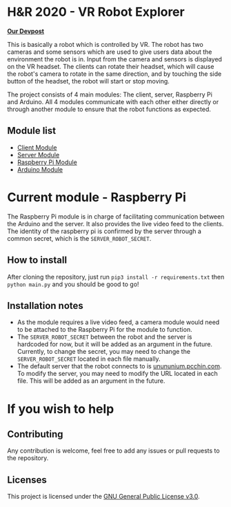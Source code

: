 # H&R 2020 - VR Robot Explorer
 **[Our Devpost](https://devpost.com/software/hnr2020-vr-robot)**

This is basically a robot which is controlled by VR. The robot has two cameras and some sensors which are used to give users data about the environment the robot is in. Input from the camera and sensors is displayed on the VR headset. The clients can rotate their headset, which will cause the robot's camera to rotate in the same direction, and by touching the side button of the headset, the robot will start or stop moving.

The project consists of 4 main modules: The client, server, Raspberry Pi and Arduino. All 4 modules communicate with each other either directly or through another module to ensure that the robot functions as expected.

## Module list
 - [Client Module](https://github.com/team-unununium/HnR-2020-VR-Client)
 - [Server Module](https://github.com/team-unununium/HnR-2020-VR-Server)
 - [Raspberry Pi Module](https://github.com/team-unununium/HnR-2020-VR-Pi)
 - [Arduino Module](https://github.com/team-unununium/HnR-2020-VR-Arduino)

# Current module - Raspberry Pi
The Raspberry Pi module is in charge of facilitating communication between the Arduino and the server. It also provides the live video feed to the clients. The identity of the raspberry pi is confirmed by the server through a common secret, which is the `SERVER_ROBOT_SECRET`.

## How to install
After cloning the repository, just run  `pip3 install -r requirements.txt` then `python main.py`  and you should be good to go!
 
## Installation notes
- As the module requires a live video feed, a camera module would need to be attached to the Raspberry Pi for the module to function.
- The `SERVER_ROBOT_SECRET` between the robot and the server is hardcoded for now, but it will be added as an argument in the future. Currently, to change the secret, you may need to change the `SERVER_ROBOT_SECRET` located in each file manually.
- The default server that the robot connects to is [unununium.pcchin.com](https://unununium.pcchin.com/). To modify the server, you may need to modify the URL located in each file. This will be added as an argument in the future.

# If you wish to help

## Contributing
Any contribution is welcome, feel free to add any issues or pull requests to the repository.

## Licenses
This project is licensed under the [GNU General Public License v3.0](https://www.gnu.org/licenses/gpl-3.0.en.html).
